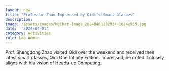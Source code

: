 ```yaml
---
layout: new
title: "Professor Zhao Impressed by Qidi’s Smart Glasses"
description:
image: /assets/images/WeChat-Image_20240401202934-1024x959.jpg
date:  "2024-04-01"
category: Activities
role: Lab Admin
---
```


Prof. Shengdong Zhao visited Qidi over the weekend and received their latest smart glasses, Qidi One Infinity Edition. Impressed, he noted it closely aligns with his vision of Heads-up Computing.